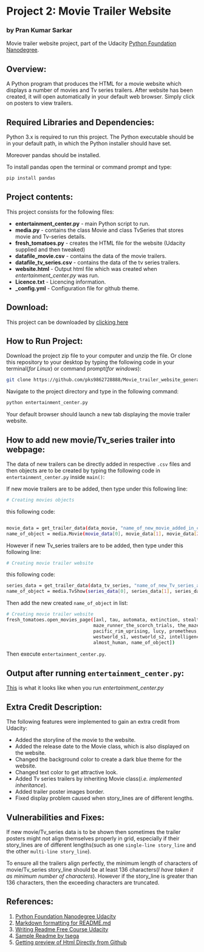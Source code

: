 # Project 2: Movie Trailer Website
### by Pran Kumar Sarkar

Movie trailer website project, part of the Udacity [Python Foundation Nanodegree](https://in.udacity.com/course/python-foundation-nanodegree--nd002-inpy).

## Overview:

A Python program that produces the HTML for a movie website which displays a number of movies and Tv series trailers. After website has been created, it will open automatically in your default web browser. Simply click on posters to view trailers.

## Required Libraries and Dependencies:

Python 3.x is required to run this project. The Python executable should be in your default path, in which the Python installer should have set. 

Moreover pandas should be installed. 

To install pandas open the terminal or command prompt and type:

```bash
pip install pandas
```

## Project contents:

This project consists for the following files:

* **entertainment_center.py** - main Python script to run.
* **media.py** - contains the class Movie and class TvSeries that stores movie and Tv-series details.
* **fresh_tomatoes.py** - creates the HTML file for the website (Udacity supplied and then tweaked)
* **datafile_movie.csv** - contains the data of the movie trailers.
* **datafile_tv_series.csv** - contains the data of the tv series trailers.
* **website.html** - Output html file which was created when *entertainment_center.py* was run.
* **Licence.txt** - Licencing information.
* **_config.yml** - Configuration file for github theme.

## Download:
This project can be downloaded by [clicking here](https://github.com/pks9862728888/Movie_trailer_website_generator/archive/master.zip)

## How to Run Project:

Download the project zip file to your computer and unzip the file. Or clone this repository to your desktop by typing the following code in your terminal(*for Linux*) or command prompt(*for windows*):

```bash
git clone https://github.com/pks9862728888/Movie_trailer_website_generator.git
```

Navigate to the project directory and type in the following command:

```bash
python entertainment_center.py
```

Your default browser should launch a new tab displaying the movie trailer website.

## How to add new movie/Tv_series trailer into webpage:

The data of new trailers can be directly added in respective `.csv` files and then objects are to be created by typing the following code in `entertainment_center.py` inside `main()`:

If new movie trailers are to be added, then type under this following line:
```bash
# Creating movies objects
```
this following code:
```bash

movie_data = get_trailer_data(data_movie, "name_of_new_movie_added_in_csv_file")
name_of_object = media.Movie(movie_data[0], movie_data[1], movie_data[2], movie_data[3], movie_data[4])
```
However if new Tv_series trailers are to be added, then type under this following line:
```bash
# Creating movie trailer website
```
this following code:

```bash
series_data = get_trailer_data(data_tv_series, "name_of_new_Tv_series_added_in_csv_file", 1)
name_of_object = media.TvShow(series_data[0], series_data[1], series_data[2], series_data[3], series_data[4], series_data[5])
```

Then add the new created `name_of_object` in list:

```bash
# Creating movie trailer website
fresh_tomatoes.open_movies_page([axl, tau, automata, extinction, stealth, maze_runner_the_death_cure,
                                maze_runner_the_scorch_trials, the_maze_runner, interstellar, pacific_rim,
                                pacific_rim_uprising, lucy, prometheus, edge_of_tomorrow, inception,
                                westworld_s1, westworld_s2, intelligence_s1, intelligence_s2, minority_report,
                                almost_human, name_of_object])
```
Then execute `entertainment_center.py`.

## Output after running `entertainment_center.py`:

[This](http://htmlpreview.github.com/?https://github.com/pks9862728888/Movie_trailer_website_generator/blob/master/webpage.html) is what it looks like when you run *entertainment_center.py*

## Extra Credit Description:

The following features were implemented to gain an extra credit from Udacity:

* Added the storyline of the movie to the website.
* Added the release date to the Movie class, which is also displayed on the website.
* Changed the background color to create a dark blue theme for the website.
* Changed text color to get attractive look.
* Added Tv series trailers by inheriting Movie class(*i.e. implemented inheritance*).
* Added trailer poster images border.
* Fixed display problem caused when story_lines are of different lengths.

## Vulnerabilities and Fixes:
If new movie/Tv_series data is to be shown then sometimes the trailer posters might not align themselves properly in grid, especially if their story_lines are of different lengths(such as one `single-line story_line` and the other `multi-line story_line`).


To ensure all the trailers align perfectly, the minimum length of characters of movie/Tv_series story_line should be at least 136 characters(*I have taken it as minimum number of characters*). However if the story_line is greater than 136 characters, then the exceeding characters are truncated.

## References:
1. [Python Foundation Nanodegree Udacity](https://in.udacity.com/course/python-foundation-nanodegree--nd002-inpy)
2. [Markdown formatting for README.md](https://help.github.com/articles/basic-writing-and-formatting-syntax/)
3. [Writing Readme Free Course Udacity](https://classroom.udacity.com/courses/ud777)
4. [Sample Readme by tsega](https://github.com/tsega/movie-trailer-website/blob/master/README.md)
5. [Getting preview of Html Directly from Github](https://stackoverflow.com/questions/6551446/can-i-run-html-files-directly-from-github-instead-of-just-viewing-their-source)